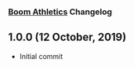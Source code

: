 ### [Boom Athletics](http://github.com/lukemarohn/boomathletics_com-theme.git) Changelog

## 1.0.0 (12 October, 2019)

* Initial commit
